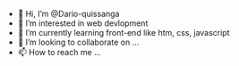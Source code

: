- 👋 Hi, I’m @Dario-quissanga
- 👀 I’m interested in web devlopment
- 🌱 I’m currently learning front-end like htm, css, javascript
- 💞️ I’m looking to collaborate on ...
- 📫 How to reach me ...

<!---
Dario-quissanga/Dario-quissanga is a ✨ special ✨ repository because its `README.md` (this file) appears on your GitHub profile.
You can click the Preview link to take a look at your changes.
--->
